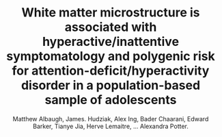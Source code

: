 ---
author: Matthew Albaugh, James. Hudziak, Alex Ing, Bader Chaarani, Edward Barker, Tianye Jia, Herve Lemaitre, ... Alexandra Potter.
title: White matter microstructure is associated with hyperactive/inattentive symptomatology and polygenic risk for attention-deficit/hyperactivity disorder in a population-based sample of adolescents
journal: Neuropsychopharmachology
year: 2019
type: article
doi: 10.1038/s41386-019-0383-y
volume: 44
number: 9
pages: 1597-1603
---